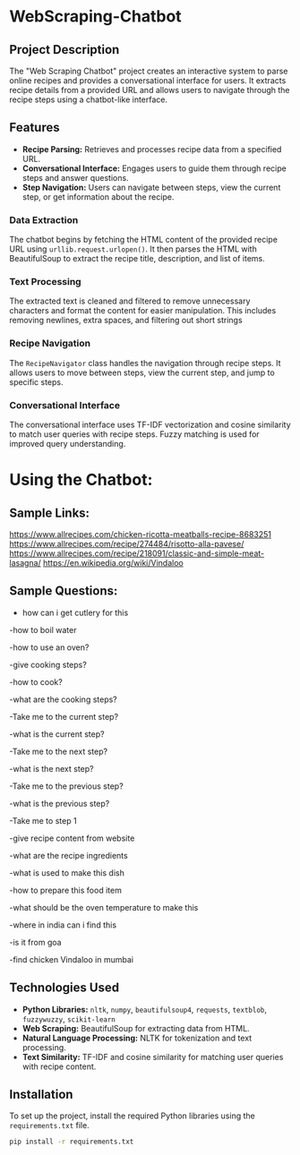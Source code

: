 # WebScraping-Chatbot


## Project Description

The "Web Scraping Chatbot" project creates an interactive system to parse online recipes and provides a conversational interface for users. It extracts recipe details from a provided URL and allows users to navigate through the recipe steps using a chatbot-like interface.

## Features

- **Recipe Parsing:** Retrieves and processes recipe data from a specified URL.
- **Conversational Interface:** Engages users to guide them through recipe steps and answer questions.
- **Step Navigation:** Users can navigate between steps, view the current step, or get information about the recipe.

### Data Extraction
The chatbot begins by fetching the HTML content of the provided recipe URL using `urllib.request.urlopen()`. It then parses the HTML with BeautifulSoup to extract the recipe title, description, and list of items.

### Text Processing
The extracted text is cleaned and filtered to remove unnecessary characters and format the content for easier manipulation. This includes removing newlines, extra spaces, and filtering out short strings

### Recipe Navigation
The `RecipeNavigator` class handles the navigation through recipe steps. It allows users to move between steps, view the current step, and jump to specific steps.

### Conversational Interface
The conversational interface uses TF-IDF vectorization and cosine similarity to match user queries with recipe steps. Fuzzy matching is used for improved query understanding.

# Using the Chatbot:

## Sample Links:

https://www.allrecipes.com/chicken-ricotta-meatballs-recipe-8683251
https://www.allrecipes.com/recipe/274484/risotto-alla-pavese/
https://www.allrecipes.com/recipe/218091/classic-and-simple-meat-lasagna/
https://en.wikipedia.org/wiki/Vindaloo

## Sample Questions:

- how can i get cutlery for this

-how to boil water

-how to use an oven?

-give cooking steps?

-how to cook?

-what are the cooking steps?

-Take me to the current step?

-what is the current step?

-Take me to the next step?

-what is the next step?

-Take me to the previous step?

-what is the previous step?

-Take me to step 1

-give recipe content from website

-what are the recipe ingredients

-what is used to make this dish

-how to prepare this food item

-what should be the oven temperature to make this

-where in india can i find this

-is it from goa

-find chicken Vindaloo in mumbai



## Technologies Used

- **Python Libraries:** `nltk`, `numpy`, `beautifulsoup4`, `requests`, `textblob`, `fuzzywuzzy`, `scikit-learn`
- **Web Scraping:** BeautifulSoup for extracting data from HTML.
- **Natural Language Processing:** NLTK for tokenization and text processing.
- **Text Similarity:** TF-IDF and cosine similarity for matching user queries with recipe content.

## Installation

To set up the project, install the required Python libraries using the `requirements.txt` file.

```bash
pip install -r requirements.txt
